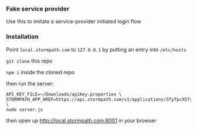 ### Fake service provider

Use this to imitate a service-provider initiated login flow

### Installation

Point `local.stormpath.com` to `127.0.0.1` by putting an entry into `/etc/hosts`

`git clone` this repo

`npm i` inside the cloned repo

then run the server:

```
API_KEY_FILE=~/Downloads/apiKey.properties \
STORMPATH_APP_HREF=https://api.stormpath.com/v1/applications/STyTpcXSTyKkT3PTWW \
node server.js
```

then open up http://local.stormpath.com:8001 in your browser

